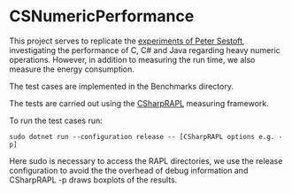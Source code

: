 
# CSNumericPerformance


This project serves to replicate the [experiments of Peter Sestoft](https://www.itu.dk/~sestoft/papers/numericperformance.pdf), investigating the performance of C, C# and Java regarding heavy numeric operations. However, in addition to measuring the run time, we also measure the energy consumption.

The test cases are implemented in the Benchmarks directory.

The tests are carried out using the [CSharpRAPL](https://github.com/PLEnergyDev/CsharpRAPL) measuring framework. 

To run the test cases run:

    sudo dotnet run --configuration release -- [CSharpRAPL options e.g. -p]

Here sudo is necessary to access the RAPL directories, we use the release configuration to avoid the the overhead of debug information and CSharpRAPL -p draws boxplots of the results.
